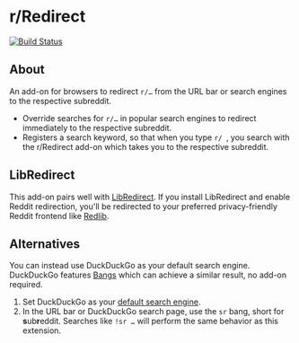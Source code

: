 # r/Redirect

[![Build Status](https://gitlab.com/Elypia/r-slash-redirect/badges/main/pipeline.svg)](https://gitlab.com/Elypia/r-slash-redirect/commits/main)

## About

An add-on for browsers to redirect `r/…` from the URL bar or search engines to the respective subreddit.

* Override searches for `r/…` in popular search engines to redirect immediately to the respective subreddit.
* Registers a search keyword, so that when you type `r/ `, you search with the r/Redirect add-on which takes you to the respective subreddit.

## LibRedirect

This add-on pairs well with [LibRedirect](https://libredirect.github.io/). If you install LibRedirect and enable Reddit redirection, you'll be redirected to your preferred privacy-friendly Reddit frontend like [Redlib](https://github.com/redlib-org/redlib).

## Alternatives

You can instead use DuckDuckGo as your default search engine. DuckDuckGo features [Bangs](https://duckduckgo.com/bangs) which can achieve a similar result, no add-on required.

1. Set DuckDuckGo as your [default search engine](https://duckduckgo.com/set-as-default).
2. In the URL bar or DuckDuckGo search page, use the `sr` bang, short for **s**ub**r**eddit. Searches like `!sr …` will perform the same behavior as this extension.
